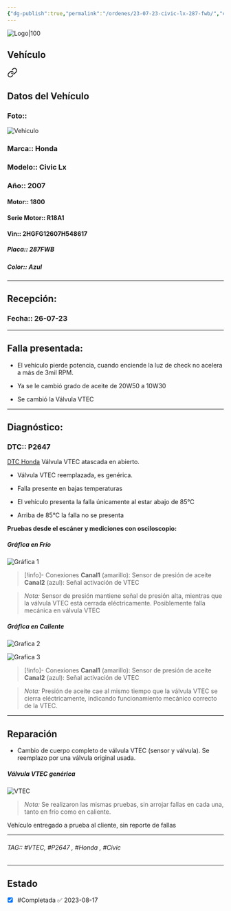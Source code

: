 ```yaml
---
{"dg-publish":true,"permalink":"/ordenes/23-07-23-civic-lx-287-fwb/","created":"","updated":""}
---
```


![Logo|100](http://drive.google.com/uc?export=view&id=137fl3TIZ0-PU8b-Pt0bsjclwHub_u78G)

## Vehículo

<div class="transclusion internal-embed is-loaded"><a class="markdown-embed-link" href="/vehiculos/honda/civic-lx-287-fwb/#datos-del-vehiculo" aria-label="Open link"><svg xmlns="http://www.w3.org/2000/svg" width="24" height="24" viewBox="0 0 24 24" fill="none" stroke="currentColor" stroke-width="2" stroke-linecap="round" stroke-linejoin="round" class="svg-icon lucide-link"><path d="M10 13a5 5 0 0 0 7.54.54l3-3a5 5 0 0 0-7.07-7.07l-1.72 1.71"></path><path d="M14 11a5 5 0 0 0-7.54-.54l-3 3a5 5 0 0 0 7.07 7.07l1.71-1.71"></path></svg></a><div class="markdown-embed">



## Datos del Vehículo 
### Foto::
![Vehiculo](http://drive.google.com/uc?export=view&id=1-OTm77QKqJG7j-UOYkIlq-80BWj2J1aC)


### Marca:: Honda 
### Modelo:: Civic Lx
### Año:: 2007
#### Motor:: 1800
#### Serie Motor:: R18A1
#### Vin:: 2HGFG12607H548617
##### Placa:: 287FWB
##### Color:: Azul
---


</div></div>


## Recepción:

### Fecha:: 26-07-23

---

## Falla presentada:
- El vehículo pierde potencia, cuando enciende la luz de check no acelera a más de 3mil RPM.

- Ya se le cambió grado de aceite de 20W50 a 10W30
- Se cambió la Válvula VTEC


---

## Diagnóstico:
### DTC::  P2647

[DTC Honda](http://aitus.golo365.com/Home/Report/reportDetail/diagnose_record_id/81b6b166ge8cOM5454OM2YnR2Y/report_type/D/l/es/timezone/-6)
Válvula VTEC atascada en abierto.
- Válvula VTEC reemplazada, es genérica.

- Falla presente en bajas temperaturas
- El vehículo presenta la falla únicamente al estar abajo de 85°C 
- Arriba de 85°C la falla no se presenta 

**Pruebas desde el escáner y mediciones con osciloscopio:**

##### Gráfica en Frío 
![Gráfica 1](http://drive.google.com/uc?export=view&id=1-lOQR3jdUSeNi0Rq8HmXyocpCzDDjBt7)

>[!info]- Conexiones
>**Canal1** (amarillo): Sensor de presión de aceite 
>**Canal2** (azul): Señal activación de VTEC


>*Nota:* Sensor de presión mantiene señal de presión alta, mientras que la válvula VTEC está cerrada eléctricamente.
Posiblemente falla mecánica en válvula VTEC 

##### Gráfica en Caliente 
![Grafica 2](http://drive.google.com/uc?export=view&id=1-qtowSFP37ZSM-Wfl-5QlgRNb0yDD9N0)


![Grafica 3](http://drive.google.com/uc?export=view&id=10-AIXo4um3YvuiEeKhLqZeY5hKL6-tSE)


>[!info]- Conexiones
>**Canal1** (amarillo): Sensor de presión de aceite 
>**Canal2** (azul): Señal activación de VTEC
>

>*Nota:* Presión de aceite cae al mismo tiempo que la válvula VTEC se cierra eléctricamente, indicando funcionamiento mecánico correcto de la VTEC.

---

## Reparación 
- Cambio de cuerpo completo de válvula VTEC (sensor y válvula). Se reemplazo por una válvula original usada.

##### Válvula VTEC genérica 
![VTEC](http://drive.google.com/uc?export=view&id=1-IRf45tRxzJbP0xQs_wqVix93ptyCGI8)


>*Nota:* Se realizaron las mismas pruebas, sin arrojar fallas en cada una, tanto en frío como en caliente.

Vehículo entregado a prueba al cliente, sin reporte de fallas 

---

###### TAG:: #VTEC, #P2647 , #Honda , #Civic


---

## Estado

- [x] #Completada ✅ 2023-08-17